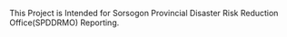 This Project is Intended for Sorsogon Provincial Disaster Risk Reduction Office(SPDDRMO) Reporting.
